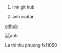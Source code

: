 1. link git hub

2. anh avatar

[github](https://github.com/PhuongLe1996/taonhanh/edit/phuong/README.md)

![anh](https://scontent.fhan2-3.fna.fbcdn.net/v/t39.30808-6/240667890_3121103208133035_4378390199713794854_n.jpg?_nc_cat=109&ccb=1-5&_nc_sid=09cbfe&_nc_ohc=k-bPww5s1ygAX8BOsLd&_nc_ht=scontent.fhan2-3.fna&oh=9a2d2d0d816401e5efd6f2dd830720de&oe=614730EB)

Le thi thu phuong fx11050
